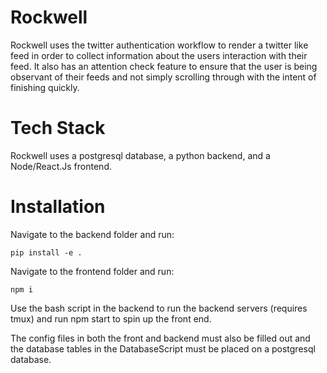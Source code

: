 # Rockwell

Rockwell uses the twitter authentication workflow to render a twitter like feed in order to collect information about the users interaction with their feed. It also has an attention check feature to ensure that the user is being observant of their feeds and not simply scrolling through with the intent of finishing quickly.

# Tech Stack

Rockwell uses a postgresql database, a python backend, and a Node/React.Js frontend.

# Installation
Navigate to the backend folder and run:
```
pip install -e .
```

Navigate to the frontend folder and run:
```
npm i
```

Use the bash script in the backend to run the backend servers (requires tmux) and run npm start
to spin up the front end.

The config files in both the front and backend must also be filled out and the database
tables in the DatabaseScript must be placed on a postgresql database.